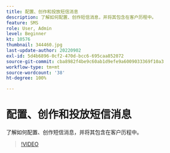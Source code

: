 ```yaml
---
title: 配置、创作和投放短信消息
description: 了解如何配置、创作短信消息，并将其包含在客户历程中。
feature: SMS
role: User, Admin
level: Beginner
kt: 10576
thumbnail: 344460.jpg
last-update-author: 20220902
exl-id: 5d4b6896-0cf2-470d-bcc6-695caa852072
source-git-commit: cba8982f4be9c60ab1d9efe9a6009033369f10a3
workflow-type: tm+mt
source-wordcount: '38'
ht-degree: 100%

---
```


# 配置、创作和投放短信消息

了解如何配置、创作短信消息，并将其包含在客户历程中。

>[!VIDEO](https://video.tv.adobe.com/v/344460?quality=12&learn=on)
